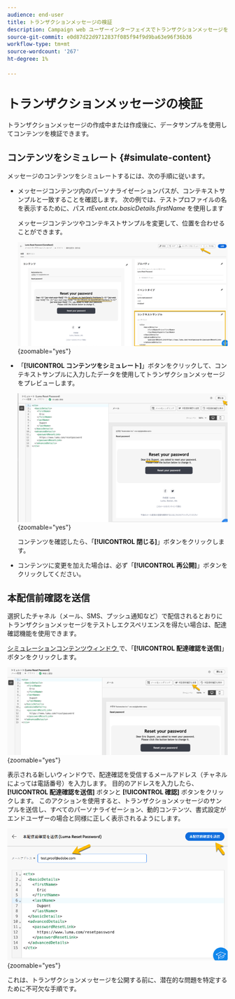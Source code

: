 ```yaml
---
audience: end-user
title: トランザクションメッセージの検証
description: Campaign web ユーザーインターフェイスでトランザクションメッセージを検証する方法を学ぶ
source-git-commit: e0d87d22d9712837f085f94f9d9ba63e96f36b36
workflow-type: tm+mt
source-wordcount: '267'
ht-degree: 1%

---
```


# トランザクションメッセージの検証

トランザクションメッセージの作成中または作成後に、データサンプルを使用してコンテンツを検証できます。

## コンテンツをシミュレート {#simulate-content}

メッセージのコンテンツをシミュレートするには、次の手順に従います。

* メッセージコンテンツ内のパーソナライゼーションパスが、コンテキストサンプルと一致することを確認します。 次の例では、テストプロファイルの名を表示するために、パス *rtEvent.ctx.basicDetails.firstName* を使用します

  メッセージコンテンツやコンテキストサンプルを変更して、位置を合わせることができます。

  ![](assets/validate-verification.png){zoomable="yes"}

* 「**[!UICONTROL コンテンツをシミュレート]**」ボタンをクリックして、コンテキストサンプルに入力したデータを使用してトランザクションメッセージをプレビューします。

  ![](assets/validate-simulate.png){zoomable="yes"}

  コンテンツを確認したら、「**[!UICONTROL 閉じる]**」ボタンをクリックします。

* コンテンツに変更を加えた場合は、必ず「**[!UICONTROL 再公開]**」ボタンをクリックしてください。

## 本配信前確認を送信

選択したチャネル（メール、SMS、プッシュ通知など）で配信されるとおりにトランザクションメッセージをテストしエクスペリエンスを得たい場合は、配達確認機能を使用できます。

[ シミュレーションコンテンツウィンドウ ](#simulate-content) で、「**[!UICONTROL 配達確認を送信]**」ボタンをクリックします。

![](assets/transactional-proof.png){zoomable="yes"}

表示される新しいウィンドウで、配達確認を受信するメールアドレス（チャネルによっては電話番号）を入力します。 目的のアドレスを入力したら、**[!UICONTROL 配達確認を送信]** ボタンと **[!UICONTROL 確認]** ボタンをクリックします。 このアクションを使用すると、トランザクションメッセージのサンプルを送信し、すべてのパーソナライゼーション、動的コンテンツ、書式設定がエンドユーザーの場合と同様に正しく表示されるようにします。

![](assets/transactional-sendproof.png){zoomable="yes"}

これは、トランザクションメッセージを公開する前に、潜在的な問題を特定するために不可欠な手順です。
